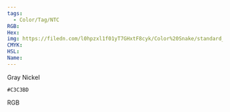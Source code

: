 ```yaml
---
tags:
  - Color/Tag/NTC
RGB:
Hex:
img: https://filedn.com/l0hpzxl1f01yT7GHxtF8cyk/Color%20Snake/standard_csv_to_svg//C3C3BD.svg
CMYK:
HSL:
Name:
---
```

Gray Nickel
```palette
#C3C3BD
```
RGB
